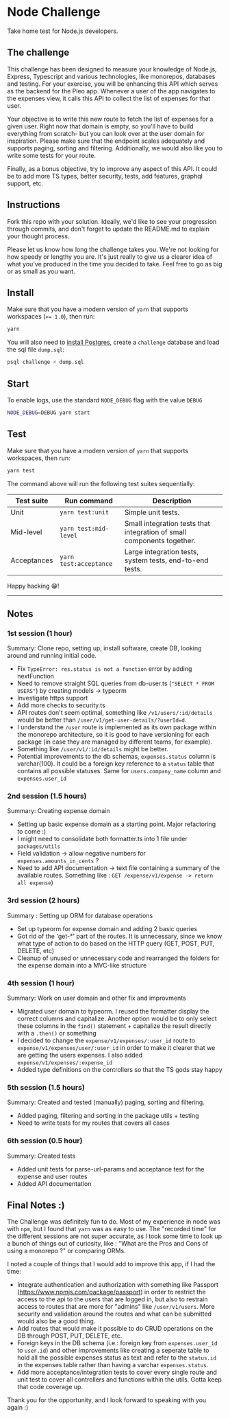 # Node Challenge

Take home test for Node.js developers.

## The challenge

This challenge has been designed to measure your knowledge of Node.js, Express, Typescript and various technologies, like monorepos, databases and testing. For your exercise, you will be enhancing this API which serves as the backend for the Pleo app. Whenever a user of the app navigates to the expenses view, it calls this API to collect the list of expenses for that user.

Your objective is to write this new route to fetch the list of expenses for a given user. Right now that domain is empty, so you'll have to build everything from scratch- but you can look over at the user domain for inspiration. Please make sure that the endpoint scales adequately and supports paging, sorting and filtering. Additionally, we would also like you to write some tests for your route.

Finally, as a bonus objective, try to improve any aspect of this API. It could be to add more TS types, better security, tests, add features, graphql support, etc. 

## Instructions

Fork this repo with your solution. Ideally, we'd like to see your progression through commits, and don't forget to update the README.md to explain your thought process.

Please let us know how long the challenge takes you. We're not looking for how speedy or lengthy you are. It's just really to give us a clearer idea of what you've produced in the time you decided to take. Feel free to go as big or as small as you want.

## Install

Make sure that you have a modern version of `yarn` that supports workspaces (`>= 1.0`), then run:

```bash
yarn
```

You will also need to [install Postgres](https://www.postgresqltutorial.com/install-postgresql-macos/), create a `challenge` database and load the sql file `dump.sql`:

```bash
psql challenge < dump.sql
```

## Start

To enable logs, use the standard `NODE_DEBUG` flag with the value `DEBUG`

```bash
NODE_DEBUG=DEBUG yarn start
```

## Test

Make sure that you have a modern version of `yarn` that supports workspaces, then run:

```bash
yarn test
```

The command above will run the following test suites sequentially:

| Test suite | Run command | Description |
-------------|-------------|-------------|
| Unit | `yarn test:unit` | Simple unit tests. |
| Mid-level | `yarn test:mid-level` | Small integration tests that integration of small components together.  |
| Acceptances | `yarn test:acceptance` | Large integration tests, system tests, end-to-end tests. |


Happy hacking 😁!


---
## Notes
### 1st session (1 hour)
Summary: Clone repo, setting up, install software, create DB, looking around and running initial code.
- Fix `TypeError: res.status is not a function` error by adding nextFunction
- Need to remove straight SQL queries from db-user.ts (`"SELECT * FROM USERS"`) by creating models -> typeorm
- Investigate https support
- Add more checks to security.ts
- API routes don't seem optimal, something like `/v1/users/:id/details` would be better than
`/user/v1/get-user-details/?userId=d`. 
- I understand the `/user` route is implemented as its own package within the monorepo architecture, so it is good to 
have versioning for each package (in case they are managed by different teams, for example). 
- Something like `/user/v1/:id/details` might be better.
- Potential improvements to the db schemas, `expenses.status` column is varchar(100). It could be a foreign key 
reference to a `status` table that contains all possible statuses. Same for `users.company_name` column and 
`expenses.user_id`

### 2nd session (1.5 hours)
Summary: Creating expense domain
- Setting up basic expense domain as a starting point. Major refactoring to come :)
- I might need to consolidate both formatter.ts into 1 file under `packages/utils`
- Field validation -> allow negative numbers for `expenses.amounts_in_cents` ?
- Need to add API documentation -> text file containing a summary of the available routes. Something like : `GET /expense/v1/expense ->
return all expense`)

### 3rd session (2 hours)
Summary : Setting up ORM for database operations
- Set up typeorm for expense domain and adding 2 basic queries
- Got rid of the 'get-*' part of the routes. It is unnecessary, since we know what type of action to do based on the
 HTTP query (GET, POST, PUT, DELETE, etc)
- Cleanup of unused or unnecessary code and rearranged the folders for the expense domain into a MVC-like structure

### 4th session (1 hour)
Summary: Work on user domain and other fix and improvments
- Migrated user domain to typeorm. I reused the formatter display the correct columns and capitalize. Another option
would be to only select these columns in the `find()` statement + capitalize the result directly with a `.then()` or 
something
- I decided to change the `expense/v1/expenses/:user_id` route to `expense/v1/expenses/user/:user_id` in order to make
it clearer that we are getting the users expenses. I also added `expense/v1/expenses/:expense_id`
- Added type definitions on the controllers so that the TS gods stay happy

### 5th session (1.5 hours)
Summary: Created and tested (manually) paging, sorting and filtering.
- Added paging, filtering and sorting in the package utils + testing
- Need to write tests for my routes that covers all cases

### 6th session (0.5 hour)
Summary: Created tests
- Added unit tests for parse-url-params and acceptance test for the expense and user routes
- Added API documentation

## Final Notes :)
The Challenge was definitely fun to do. Most of my experience in node was with `npm`, but I found that `yarn`
was as easy to use. The "recorded time" for the different sessions are not super accurate, as I took some time to look 
up a bunch of things out of curiosity, like : "What are the Pros and Cons of using a monorepo ?" or comparing ORMs.


I noted a couple of things that I would add to improve this app, if I had the time:
- Integrate authentication and authorization with something like Passport (https://www.npmjs.com/package/passport)
in order to restrict the access to the api to the users that are logged in, but also to restrain access to routes
that are more for "admins" like `/user/v1/users`. More security and validation around the routes and what can be 
submitted would also be a good thing.
- Add routes that would make it possible to do CRUD operations on the DB through POST, PUT, DELETE, etc.
- Foreign keys in the DB schema (i.e.: foreign key from `expenses.user_id` to `user.id`) and other improvements like
creating a seperate table to hold all the possible expenses status as text and refer to the `status.id` in the expenses
table rather than having a varchar `expenses.status`.
- Add more acceptance/integration tests to cover every single route and unit test to cover all controllers and functions
within the utils. Gotta keep that code coverage up.

Thank you for the opportunity, and I look forward to speaking with you again :)